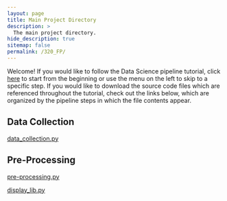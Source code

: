 ```yaml
---
layout: page
title: Main Project Directory
description: >
  The main project directory.
hide_description: true
sitemap: false
permalink: /320_FP/
---
```


Welcome! If you would like to follow the Data Science pipeline tutorial, click [here][00] to
start from the beginning or use the menu on the left to skip to a specific step. If you would like
to download the source code files which are referenced throughout the tutorial, check out the links
below, which are organized by the pipeline steps in which the file contents appear.

## Data Collection

[data_collection.py](data_collection.py)

## Pre-Processing

[pre-processing.py](pre-processing.py)

[display_lib.py](display_lib.py)

[00]: pages/motivation/